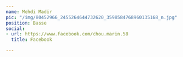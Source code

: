 ```yaml
---
name: Mehdi Madir
pic: "/img/80452966_2455264644732620_3598584768960135168_n.jpg"
position: Basse
social:
- url: https://www.facebook.com/chou.marin.58
  title: Facebook

---
```

